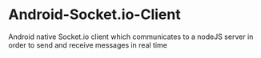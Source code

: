 # Android-Socket.io-Client

Android native Socket.io client which communicates to a nodeJS server in order to send and receive messages in real time
